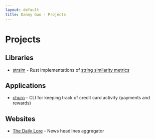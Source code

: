 ```yaml
---
layout: default
title: Danny Guo · Projects
---
```


# Projects

## Libraries
* [strsim](https://github.com/dguo/strsim-rs) - Rust implementations of [string similarity metrics](https://en.wikipedia.org/wiki/String_metric)

## Applications
* [churn](https://github.com/dguo/churn) - CLI for keeping track of credit card
  activity (payments and rewards)

## Websites
* [The Daily Lore](https://www.dailylore.com/) - News headlines aggregator
